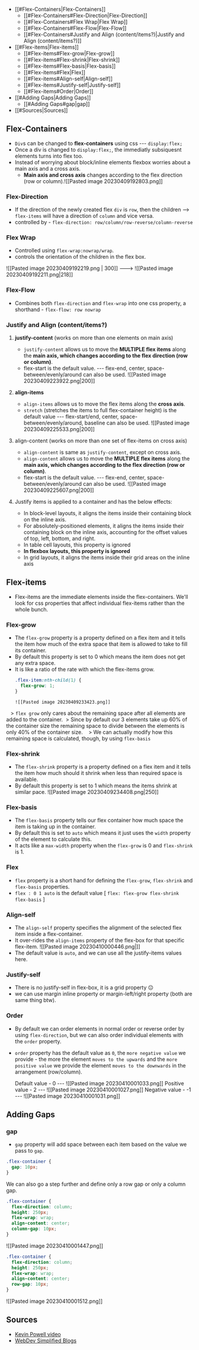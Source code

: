 - [[#Flex-Containers|Flex-Containers]]
	- [[#Flex-Containers#Flex-Direction|Flex-Direction]]
	- [[#Flex-Containers#Flex Wrap|Flex Wrap]]
	- [[#Flex-Containers#Flex-Flow|Flex-Flow]]
	- [[#Flex-Containers#Justify and Align (content/items?)|Justify and Align (content/items?)]]
- [[#Flex-items|Flex-items]]
	- [[#Flex-items#Flex-grow|Flex-grow]]
	- [[#Flex-items#Flex-shrink|Flex-shrink]]
	- [[#Flex-items#Flex-basis|Flex-basis]]
	- [[#Flex-items#Flex|Flex]]
	- [[#Flex-items#Align-self|Align-self]]
	- [[#Flex-items#Justify-self|Justify-self]]
	- [[#Flex-items#Order|Order]]
- [[#Adding Gaps|Adding Gaps]]
	- [[#Adding Gaps#gap|gap]]
- [[#Sources|Sources]]

## Flex-Containers

- `Div`s can be changed to **flex-containers** using css --- `display:flex;`
- Once a div is changed to `display:flex;`, the immediatly subsiquesnt elements turns into flex too.
- Instead of worrying about block/inline elements flexbox worries about a main axis and a cross axis.
  - **Main axis and cross axis** changes according to the flex direction (row or column).![[Pasted image 20230409192803.png]]
### Flex-Direction

- If the direction of the newly created flex `div` is `row`, then the children --> `flex-items` will have a direction of `column` and vice versa.
- controlled by - `flex-direction: row/column/row-reverse/column-reverse`

### Flex Wrap

- Controlled using `flex-wrap:nowrap/wrap`. 
- controls the orientation of the children in the flex box.

![[Pasted image 20230409192219.png | 300]]    --->   ![[Pasted image 20230409192211.png|218]]

### Flex-Flow

- Combines both `flex-direction` and `flex-wrap` into one css property, a shorthand - 
	`flex-flow: row nowrap`

### Justify and Align (content/items?)

1. **justify-content** (works on more than one elements on main axis)
	- `justify-content` allows us to move the **MULTIPLE flex items** along the **main axis, which changes according to the flex direction (row or column)**.
	- flex-start is the default value. --- flex-end, center, space-between/evenly/around can also be used.
			 ![[Pasted image 20230409223922.png|200]]
			 
1. **align-items**
	- `align-items` allows us to move the flex items along the **cross axis**.
	- `stretch` (stretches the items to full flex-container height) is the default value --- flex-start/end, center, space-between/evenly/around, baseline can also be used.
			![[Pasted image 20230409225533.png|200]]
			
1. align-content (works on more than one set of flex-items on cross axis)
	- `align-content` is same as `justify-content`, except on cross axis.
	- `align-content` allows us to move the **MULTIPLE flex items** along the **main axis, which changes according to the flex direction (row or column)**.
	- flex-start is the default value. --- flex-end, center, space-between/evenly/around can also be used.
			![[Pasted image 20230409225607.png|200]]
			
1. Justify items is applied to a container and has the below effects:
	- In block-level layouts, it aligns the items inside their containing block on the inline axis.
	- For absolutely-positioned elements, it aligns the items inside their containing block on the inline axis, accounting for the offset values of top, left, bottom, and right.
	- In table cell layouts, this property is ignored
	- **In flexbox layouts, this property is ignored**
	- In grid layouts, it aligns the items inside their grid areas on the inline axis

## Flex-items

- Flex-items are the immediate elements inside the flex-containers. We'll look for css properties that affect individual flex-items rather than the whole bunch.

### Flex-grow

- The `flex-grow` property is a property defined on a flex item and it tells the item how much of the extra space that item is allowed to take to fill its container.
- By default this property is set to 0 which means the item does not get any extra space.
- It is like a ratio of the rate with which the flex-items grow.
	```css
	.flex-item:nth-child(1) {
	  flex-grow: 1;
	}
	```
	  ![[Pasted image 20230409233423.png]]
 
 > `flex grow` only cares about the remaining space after all elements are added to the container.
 > Since by default our 3 elements take up 60% of the container size the remaining space to divide between the elements is only 40% of the container size. 
 
 > We can actually modify how this remaining space is calculated, though, by using `flex-basis`

### Flex-shrink

- The `flex-shrink` property is a property defined on a flex item and it tells the item how much should it shrink when less than required space is available. 
- By default this property is set to 1 which means the items shrink at similar pace.
	 ![[Pasted image 20230409234408.png|250]]

### Flex-basis

- The `flex-basis` property tells our flex container how much space the item is taking up in the container. 
- By default this is set to `auto` which means it just uses the `width` property of the element to calculate this.
- It acts like a `max-width` property when the `flex-grow` is 0 and `flex-shrink` is 1.

### Flex

- `flex` property is a short hand for defining the `flex-grow`, `flex-shrink` and `flex-basis` properties.
- `flex : 0 1 auto` is the default value [ `flex: flex-grow flex-shrink flex-basis` ]

### Align-self

- The `align-self` property specifies the alignment of the selected flex item inside a flex-container.
- It over-rides the `align-items` property of the flex-box for that specific flex-item.
	![[Pasted image 20230410000446.png|]]
- The default value is `auto`, and we can use all the justify-items values here.

### Justify-self

- There is no justify-self in flex-box, it is a grid property 😐
- we can use margin inline property or margin-left/right property (both are same thing btw).

### Order

- By default we can order elements in normal order or reverse order by using `flex-direction`, but we can also order individual elements with the `order` property.
- `order` property has the default value as `0`, the `more negative value` we provide - the more the element `moves to the upwards` and the `more positive value` we provide the element `moves to the downwards` in the arrangement (row/column).
	
	Default value - 0 ---       ![[Pasted image 20230410001033.png]]
	Positive value - 2 ---      ![[Pasted image 20230410001027.png]]
	Negative value - -1 ---   ![[Pasted image 20230410001031.png]]


## Adding Gaps

### gap

- `gap` property will add space between each item based on the value we pass to `gap`.

```css
.flex-container {
  gap: 10px;
}
```

We can also go a step further and define only a row gap or only a column gap.

```css
.flex-container {
  flex-direction: column;
  height: 250px;
  flex-wrap: wrap;
  align-content: center;
  column-gap: 10px;
}
```
![[Pasted image 20230410001447.png]]
```css
.flex-container {
  flex-direction: column;
  height: 250px;
  flex-wrap: wrap;
  align-content: center;
  row-gap: 10px;
}
```
![[Pasted image 20230410001512.png]]




## Sources

- [ Kevin Powell video ](https://youtu.be/4Oi5xpjoCRk)
- [ WebDev Simplified Blogs ](https://blog.webdevsimplified.com/2021-11/flexbox/)